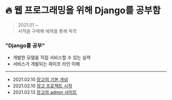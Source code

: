 # 🔥 웹 프로그래밍을 위해 Django를 공부함
> 2021.01 ~    
> 서적을 구매해 예제를 통해 독학
### "Django를 공부"
+ 개발한 모델을 직접 서비스할 수 있는 실력
+ 서비스가 개발되는 파이프 라인 이해
------------------------------------------------------------------------------------------------------------------------------------------------
+ 2021.02.10 [장고의 기본 개념](https://github.com/inhovation97/Django_study/blob/main/%EC%9E%A5%EA%B3%A0%EC%9D%98%20%EA%B8%B0%EB%B3%B8%20%EA%B0%9C%EB%85%90.md)
+ 2021.02.10 [장고 프로젝트 시작](https://github.com/inhovation97/Django_study/blob/main/%EC%9E%A5%EA%B3%A0%20%ED%94%84%EB%A1%9C%EC%A0%9D%ED%8A%B8%20%EC%8B%9C%EC%9E%91.md)
+ 2021.02.13 [장고의 admin 사이트](https://github.com/inhovation97/Django_study/blob/main/%EC%9E%A5%EA%B3%A0%EC%9D%98%20admin%20%EC%82%AC%EC%9D%B4%ED%8A%B8.md)
